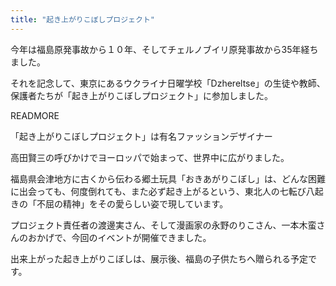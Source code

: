 ```yaml
---
title: "起き上がりこぼしプロジェクト"
---
```


今年は福島原発事故から１０年、そしてチェルノブイリ原発事故から35年経ちました。

それを記念して、東京にあるウクライナ日曜学校「Dzhereltse」の生徒や教師、保護者たちが「起き上がりこぼしプロジェクト」に参加しました。

READMORE

「起き上がりこぼしプロジェクト」は有名ファッションデザイナー

高田賢三の呼びかけでヨーロッパで始まって、世界中に広がりました。

福島県会津地方に古くから伝わる郷土玩具「おきあがりこぼし」は、どんな困難に出会っても、何度倒れても、また必ず起き上がるという、東北人の七転び八起きの「不屈の精神」をその愛らしい姿で現しています。

プロジェクト責任者の渡邊実さん、そして漫画家の永野のりこさん、一本木蛮さんのおかげで、今回のイベントが開催できました。

出来上がった起き上がりこぼしは、展示後、福島の子供たちへ贈られる予定です。

